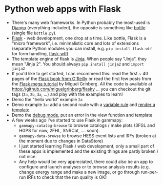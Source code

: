 # Python web apps with Flask

- There's many web frameworks. In Python probably the most-used is [Django](https://www.djangoproject.com/) (everything included), the opposite is something like [bottle](http://bottlepy.org/docs/dev/index.html) (single file `bottle.py`). 
- [Flask](http://flask.pocoo.org/) - web development, one drop at a time.
Like bottle, Flask is a "micro framework", i.e. minimalistic core and lots of extensions (separate Python modules you can install, e.g. `pip install flask-wtf` for form handling, [flask-wtf](https://flask-wtf.readthedocs.org/en/latest/))
- The template engine of flask is [Jinja](http://jinja.pocoo.org/).
When people say "Jinja", they mean "Jinja 2".
You should always `pip install jinja2` and `import jinja2`
- If you'd like to get started, I can recommend this:
read the first ~ 40 pages of the [Flask book from O'Reilly](http://flaskbook.com/) or read the first few posts from the [Flask mega tutorial](http://blog.miguelgrinberg.com/post/the-flask-mega-tutorial-part-i-hello-world) by Miguel Grinberg. All the code is available at https://github.com/miguelgrinberg/flasky ... you can checkout the git tags (`2a`, `2b`, `3a`, ...) and play with the examples to learn!
- Demo the "hello world" example `2a`
- Demo example `3a`: add a second route with a [variable rule](http://flask.pocoo.org/docs/quickstart/#variable-rules) and [render a template](http://flask.pocoo.org/docs/quickstart/#rendering-templates)
- Demo the [debug mode](http://flask.pocoo.org/docs/quickstart/#debug-mode),
put an error in the view function and template
- A few weeks ago I've started to use Flask in gammapy:
  - `gammapy-catalog-browse` to browse catalogs / make plots (3FGL and HGPS for now, 2FHL, SNRCat, .... soon).
  - `gammapy-data-browse` to browse HESS event lists and IRFs (broken at the moment due to changes in DataStore)
  - I just started learning Flask / web development,
    only a small part of these apps is implemented and the existing things are partly broken / not nice.
  - Any help would be very appreciated, there could also be
    an app to configure and launch analyses or to browse analysis
    results (e.g. change energy range and make a new image, or go through run-per-run IRFs to check that the run quality is OK)
